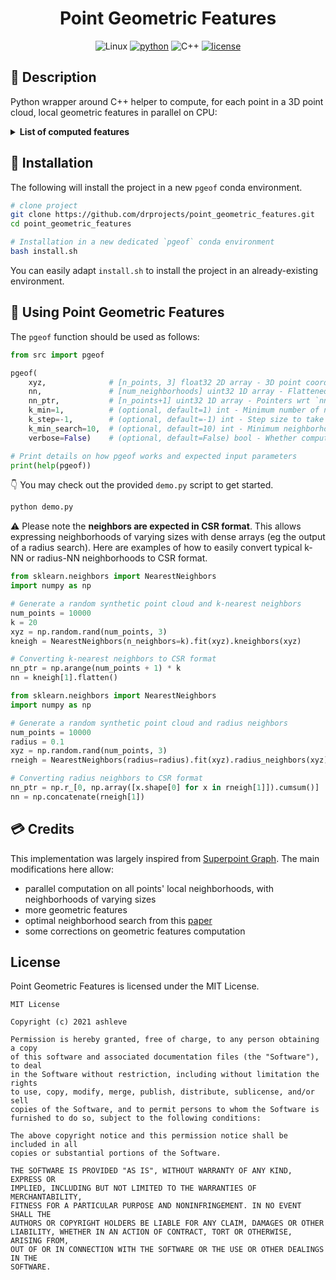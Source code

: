 <div align="center">

# Point Geometric Features

![Linux](https://img.shields.io/badge/Linux-FCC624?style=for-the-badge&logo=linux&logoColor=black)
[![python](https://img.shields.io/badge/-Python_3.8-blue?logo=python&logoColor=white)](https://github.com/pre-commit/pre-commit)
![C++](https://img.shields.io/badge/c++-%2300599C.svg?style=for-the-badge&logo=c%2B%2B&logoColor=white)
[![license](https://img.shields.io/badge/License-MIT-green.svg?labelColor=gray)](https://github.com/ashleve/lightning-hydra-template#license)


</div>


## 📌 Description

Python wrapper around C++ helper to compute, for each point in a 3D point cloud, local geometric features in parallel on CPU:

<details>
<summary><b>️List of computed features️</b></summary>

- linearity
- planarity
- scattering
- verticality
- normal_x
- normal_y
- normal_z
- length
- surface
- volume
- curvature
- optimal neighborhood size

</details>


## 🧱 Installation

The following will install the project in a new `pgeof` conda environment.

```bash
# clone project
git clone https://github.com/drprojects/point_geometric_features.git
cd point_geometric_features

# Installation in a new dedicated `pgeof` conda environment
bash install.sh
```

You can easily adapt `install.sh` to install the project in an already-existing 
environment.


## 🚀 Using Point Geometric Features

The `pgeof` function should be used as follows:

```python
from src import pgeof

pgeof(
    xyz,              # [n_points, 3] float32 2D array - 3D point coordinates
    nn,               # [num_neighborhoods] uint32 1D array - Flattened neighbor indices. Make sure those are all positive, '-1' indices will either crash or silently compute incorrect features
    nn_ptr,           # [n_points+1] uint32 1D array - Pointers wrt `nn`. More specifically, the neighbors of point `i` are `nn[nn_ptr[i]:nn_ptr[i + 1]]`
    k_min=1,          # (optional, default=1) int - Minimum number of neighbors to consider for features computation. If a point has less, it will be given 0 features
    k_step=-1,        # (optional, default=-1) int - Step size to take when searching for the optimal neighborhood size for each point, following: http://lareg.ensg.eu/labos/matis/pdf/articles_revues/2015/isprs_wjhm_15.pdf. If k_step < 1, pgeof will not search for the optimal neighborhood and features will be computed based on the all available neighbors for each point 
    k_min_search=10,  # (optional, default=10) int - Minimum neighborhood size at which to start when searching for the optimal neighborhood size for each point. It is advised to use a value of 10 or higher, for geometric features robustness
    verbose=False)    # (optional, default=False) bool - Whether computation progress should be printed out

# Print details on how pgeof works and expected input parameters
print(help(pgeof))
```

👇 You may check out the provided `demo.py` script to get started.

```bash
python demo.py
```

⚠️ Please note the **neighbors are expected in CSR format**. This allows 
expressing neighborhoods of varying sizes with dense arrays (eg the output of a 
radius search). Here are examples of how to easily convert typical k-NN or 
radius-NN neighborhoods to CSR format.

```python
from sklearn.neighbors import NearestNeighbors
import numpy as np

# Generate a random synthetic point cloud and k-nearest neighbors
num_points = 10000
k = 20
xyz = np.random.rand(num_points, 3)
kneigh = NearestNeighbors(n_neighbors=k).fit(xyz).kneighbors(xyz)

# Converting k-nearest neighbors to CSR format
nn_ptr = np.arange(num_points + 1) * k
nn = kneigh[1].flatten()
```

```python
from sklearn.neighbors import NearestNeighbors
import numpy as np

# Generate a random synthetic point cloud and radius neighbors
num_points = 10000
radius = 0.1
xyz = np.random.rand(num_points, 3)
rneigh = NearestNeighbors(radius=radius).fit(xyz).radius_neighbors(xyz)

# Converting radius neighbors to CSR format
nn_ptr = np.r_[0, np.array([x.shape[0] for x in rneigh[1]]).cumsum()]
nn = np.concatenate(rneigh[1])
```


## 💳 Credits
This implementation was largely inspired from [Superpoint Graph](https://github.com/loicland/superpoint_graph). The main modifications here allow: 
- parallel computation on all points' local neighborhoods, with neighborhoods of varying sizes
- more geometric features
- optimal neighborhood search from this [paper](http://lareg.ensg.eu/labos/matis/pdf/articles_revues/2015/isprs_wjhm_15.pdf)
- some corrections on geometric features computation


## License

Point Geometric Features is licensed under the MIT License.

```
MIT License

Copyright (c) 2021 ashleve

Permission is hereby granted, free of charge, to any person obtaining a copy
of this software and associated documentation files (the "Software"), to deal
in the Software without restriction, including without limitation the rights
to use, copy, modify, merge, publish, distribute, sublicense, and/or sell
copies of the Software, and to permit persons to whom the Software is
furnished to do so, subject to the following conditions:

The above copyright notice and this permission notice shall be included in all
copies or substantial portions of the Software.

THE SOFTWARE IS PROVIDED "AS IS", WITHOUT WARRANTY OF ANY KIND, EXPRESS OR
IMPLIED, INCLUDING BUT NOT LIMITED TO THE WARRANTIES OF MERCHANTABILITY,
FITNESS FOR A PARTICULAR PURPOSE AND NONINFRINGEMENT. IN NO EVENT SHALL THE
AUTHORS OR COPYRIGHT HOLDERS BE LIABLE FOR ANY CLAIM, DAMAGES OR OTHER
LIABILITY, WHETHER IN AN ACTION OF CONTRACT, TORT OR OTHERWISE, ARISING FROM,
OUT OF OR IN CONNECTION WITH THE SOFTWARE OR THE USE OR OTHER DEALINGS IN THE
SOFTWARE.
```